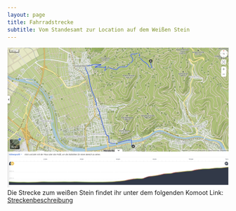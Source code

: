 ```yaml
---
layout: page
title: Fahrradstrecke
subtitle: Vom Standesamt zur Location auf dem Weißen Stein
---
```


![de:hub.de-Projekt](/assets/img/komoot.png)
Die Strecke zum weißen Stein findet ihr unter dem folgenden Komoot Link: [Streckenbeschreibung](https://www.komoot.com/de-de/tour/1954814809?share_token=ae8AHNTyXelgbSSG81CS94ECY8C43x13sMlxIHSR6LLzubdctq&ref=wtd)
